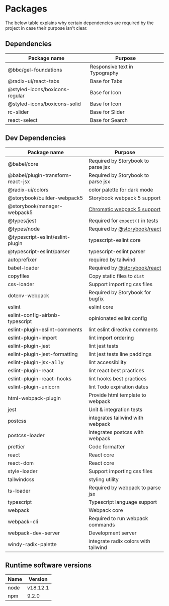 # Packages

The below table explains why certain dependencies are required by the project in case their purpose isn't clear.

## Dependencies

| Package name                   | Purpose                       |
| ------------------------------ | ----------------------------- |
| @bbc/gel-foundations           | Responsive text in Typography |
| @radix-ui/react-tabs           | Base for Tabs                 |
| @styled-icons/boxicons-regular | Base for Icon                 |
| @styled-icons/boxicons-solid   | Base for Icon                 |
| rc-slider                      | Base for Slider               |
| react-select                   | Base for Search               |

[]()

## Dev Dependencies

| Package name                      | Purpose                               |
| --------------------------------- | ------------------------------------- |
| @babel/core                       | Required by Storybook to parse jsx    |
| @babel/plugin-transform-react-jsx | Required by Storybook to parse jsx    |
| @radix-ui/colors                  | color palette for dark mode           |
| @storybook/builder-webpack5       | Storybook webpack 5 support           |
| @storybook/manager-webpack5       | [Chromatic webpack 5 support][4]      |
| @types/jest                       | Required for `expect()` in tests      |
| @types/node                       | Required by [@storybook/react][1]     |
| @typescript-eslint/eslint-plugin  | typescript-eslint core                |
| @typescript-eslint/parser         | typescript-eslint parser              |
| autoprefixer                      | required by tailwind                  |
| babel-loader                      | Required by [@storybook/react][1]     |
| copyfiles                         | Copy static files to `dist`           |
| css-loader                        | Support importing css files           |
| dotenv-webpack                    | Required by Storybook for [bugfix][3] |
| eslint                            | eslint core                           |
| eslint-config-airbnb-typescript   | opinionated eslint config             |
| eslint-plugin-eslint-comments     | lint eslint directive comments        |
| eslint-plugin-import              | lint import ordering                  |
| eslint-plugin-jest                | lint jest tests                       |
| eslint-plugin-jest-formatting     | lint jest tests line paddings         |
| eslint-plugin-jsx-a11y            | lint accessibility                    |
| eslint-plugin-react               | lint react best practices             |
| eslint-plugin-react-hooks         | lint hooks best practices             |
| eslint-plugin-unicorn             | lint Todo expiration dates            |
| html-webpack-plugin               | Provide html template to webpack      |
| jest                              | Unit & integration tests              |
| postcss                           | integrates tailwind with webpack      |
| postcss-loader                    | integrates postcss with webpack       |
| prettier                          | Code formatter                        |
| react                             | React core                            |
| react-dom                         | React core                            |
| style-loader                      | Support importing css files           |
| tailwindcss                       | styling utility                       |
| ts-loader                         | Required by webpack to parse jsx      |
| typescript                        | Typescript language support           |
| webpack                           | Webpack core                          |
| webpack-cli                       | Required to run webpack commands      |
| webpack-dev-server                | Development server                    |
| windy-radix-palette               | integrate radix colors with tailwind  |

## Runtime software versions

| Name | Version  |
| ---- | -------- |
| node | v18.12.1 |
| npm  | 9.2.0    |

[1]: https://www.npmjs.com/package/@storybook/react
[2]: https://www.npmjs.com/package/react-scripts
[3]: https://github.com/storybookjs/storybook/issues/14497#issuecomment-856284772
[4]: https://gist.github.com/shilman/8856ea1786dcd247139b47b270912324#upgrading-from-62-webpack-5

